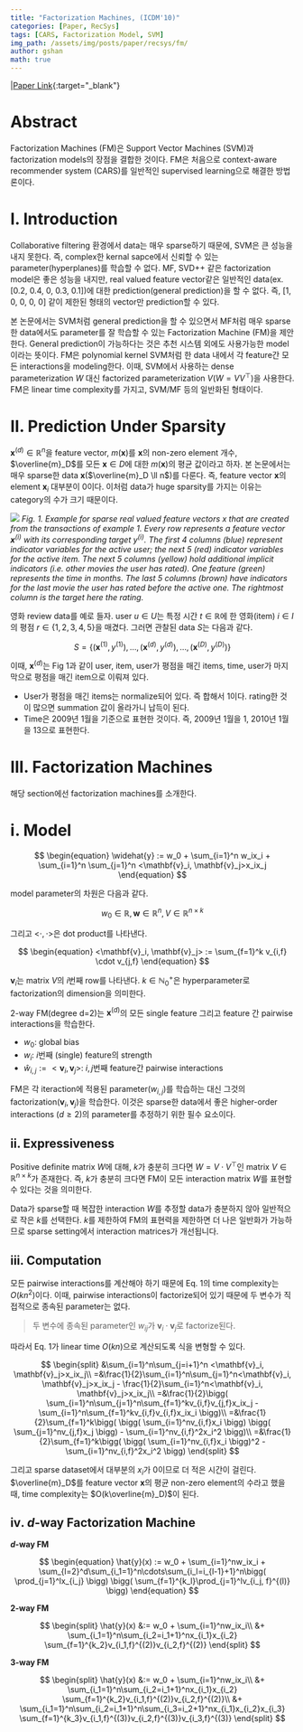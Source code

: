 ```yaml
---
title: "Factorization Machines, (ICDM'10)"
categories: [Paper, RecSys]
tags: [CARS, Factorization Model, SVM]
img_path: /assets/img/posts/paper/recsys/fm/
author: gshan
math: true
---
```


|[Paper Link][1]{:target="_blank"}

<!-- |[Implementation][2]{:target="_blank"}| -->

# Abstract

Factorization Machines (FM)은 Support Vector Machines (SVM)과 factorization models의 장점을 결합한 것이다.
FM은 처음으로 context-aware recommender system (CARS)를 일반적인 supervised learning으로 해결한 방법론이다.

# Ⅰ. Introduction

Collaborative filtering 환경에서 data는 매우 sparse하기 때문에, SVM은 큰 성능을 내지 못한다.
즉, complex한 kernal sapce에서 신뢰할 수 있는 parameter(hyperplanes)를 학습할 수 없다.
MF, SVD++ 같은 factorization model은 좋은 성능을 내지만, real valued feature vector같은 일반적인 data(ex. [0.2, 0.4, 0, 0.3, 0.1])에 대한 prediction(general prediction)을 할 수 없다. 
즉, [1, 0, 0, 0, 0] 같이 제한된 형태의 vector만 prediction할 수 있다.

본 논문에서는 <span class="text-color-yellow">SVM처럼 general prediction을 할 수 있으면서 MF처럼 매우 sparse한 data에서도 parameter를 잘 학습할 수 있는 Factorization Machine (FM)을 제안</span>한다.
General prediction이 가능하다는 것은 추천 시스템 외에도 사용가능한 model이라는 뜻이다.
FM은 polynomial kernel SVM처럼 한 data 내에서 각 feature간 모든 interactions을 modeling한다.
이때, SVM에서 사용하는 dense parameterization $W$ 대신 factorized parameterization $V$($W = VV^{\top}$)을 사용한다.
FM은 linear time complexity를 가지고, SVM/MF 등의 일반화된 형태이다.

# Ⅱ. Prediction Under Sparsity

$\mathbf{x}^{(d)} \in \mathbb{R}^n$을 feature vector, $m(\mathbf{x})$를 $\mathbf{x}$의 non-zero element 개수, $\overline{m}_D$를 모든 $\mathbf{x} \in D$에 대한 $m(\mathbf{x})$의 평균 값이라고 하자.
본 논문에서는 매우 sparse한 data $\mathbf{x}$($\overline{m}_D \ll n$)를 다룬다.
즉, feature vector $\mathbf{x}$의 element $\mathbf{x}_i$ 대부분이 0이다.
이처럼 data가 huge sparsity를 가지는 이유는 category의 수가 크기 때문이다.

![](1.jpg)
_Fig. 1. Example for sparse real valued feature vectors x that are created from the transactions of example 1. Every row represents a feature vector $\mathbf{x}^{(i)}$ with its corresponding target $y^{(i)}$. The first 4 columns (blue) represent indicator variables for the active user; the next 5 (red) indicator variables for the active item. The next 5 columns (yellow) hold additional implicit indicators (i.e. other movies the user has rated). One feature (green) represents the time in months. The last 5 columns (brown) have indicators for the last movie the user has rated before the active one. The rightmost column is the target here the rating._

영화 review data를 예로 들자. user $u \in U$는 특정 시간 $t \in \mathbb{R}$에 한 영화(item) $i \in I$의 평점 $r \in \{1, 2, 3, 4, 5\}$을 매겼다.
그러면 관찰된 data $S$는 다음과 같다.

$$
S = \{(\mathbf{x}^{(1)}, y^{(1)}), \dots, (\mathbf{x}^{(d)}, y^{(d)}), \dots, (\mathbf{x}^{(D)}, y^{(D)}) \}
$$

이때, $\mathbf{x}^{(d)}$는 Fig 1과 같이 user, item, user가 평점을 매긴 items, time, user가 마지막으로 평점을 매긴 item으로 이뤄져 있다.
- User가 평점을 매긴 items는 normalize되어 있다. 즉 합해서 1이다. rating한 것이 많으면 summation 값이 올라가니 납득이 된다.
- Time은 2009년 1월을 기준으로 표현한 것이다. 즉, 2009년 1월을 1, 2010년 1월을 13으로 표현한다.

# Ⅲ. Factorization Machines

해당 section에선 factorization machines를 소개한다. 

# ⅰ. Model

$$
\begin{equation}
\widehat{y} := w_0 + \sum_{i=1}^n w_ix_i + \sum_{i=1}^n \sum_{j=1}^n <\mathbf{v}_i, \mathbf{v}_j>x_ix_j
\end{equation}
$$

model parameter의 차원은 다음과 같다.

$$
\begin{equation}
w_0 \in \mathbb{R}, \mathbf{w} \in \mathbb{R}^n, V \in \mathbb{R}^{n \times k}
\end{equation}
$$

그리고 <$\cdot, \cdot$>은 dot product를 나타낸다.

$$
\begin{equation}
<\mathbf{v}_i, \mathbf{v}_j> := \sum_{f=1}^k v_{i,f} \cdot v_{j,f}
\end{equation}
$$

$\mathbf{v}_i$는 matrix $V$의 $i$번째 row를 나타낸다. $k \in \mathbb{N}^+_0$은 hyperparameter로 factorization의 dimension을 의미한다.


2-way FM(degree d=2)는 $\mathbf{x}^{(d)}$의 모든 single feature 그리고 feature 간 pairwise interactions을 학습한다.
- $w_0$: global bias
- $w_i$: $i$번째 (single) feature의 strength
- $\hat{w}_{i,j}:=<\mathbf{v}_i, \mathbf{v}_j>$: $i, j$번째 feature간 pairwise interactions

FM은 각 iteraction에 적용된 parameter($w_{i,j}$)를 학습하는 대신 그것의 factorization($\mathbf{v}_i, \mathbf{v}_j$)을 학습한다.
이것은 sparse한 data에서 좋은 higher-order interactions ($d \geq 2$)의 parameter를 추정하기 위한 필수 요소이다.

## ⅱ. Expressiveness

Positive definite matrix $W$에 대해, $k$가 충분히 크다면 $W = V \cdot V^{\top}$인 matrix $V \in \mathbb{R}^{n \times k}$가 존재한다.
즉, $k$가 충분히 크다면 FM이 모든 interaction matrix $W$를 표현할 수 있다는 것을 의미한다.

Data가 sparse할 때 복잡한 interaction $W$를 추정할 data가 충분하지 않아 일반적으로 작은 $k$를 선택한다.
$k$를 제한하여 FM의 표현력을 제한하면 더 나은 일반화가 가능하므로 sparse setting에서 interaction matrices가 개선됩니다.

## ⅲ. Computation

모든 pairwise interactions를 계산해야 하기 때문에 Eq. 1의 time complexity는 $O(kn^2)$이다.
이때, pairwise interactions이 factorize되어 있기 때문에 두 변수가 직접적으로 종속된 parameter는 없다.

> 두 변수에 종속된 parameter인 $w_{ij}$가 $\mathbf{v}_i \cdot \mathbf{v}_j$로 factorize된다.

따라서 Eq. 1가 linear time $O(kn)$으로 계산되도록 식을 변형할 수 있다.

$$
\begin{split}
	&\sum_{i=1}^n\sum_{j=i+1}^n <\mathbf{v}_i, \mathbf{v}_j>x_ix_j\\
	=&\frac{1}{2}\sum_{i=1}^n\sum_{j=1}^n<\mathbf{v}_i, \mathbf{v}_j>x_ix_j - \frac{1}{2}\sum_{i=1}^n<\mathbf{v}_i, \mathbf{v}_j>x_ix_j\\
	=&\frac{1}{2}\bigg( 
			\sum_{i=1}^n\sum_{j=1}^n\sum_{f=1}^kv_{i,f}v_{j,f}x_ix_j
			- \sum_{i=1}^n\sum_{f=1}^kv_{i,f}v_{i,f}x_ix_i
		\bigg)\\
	=&\frac{1}{2}\sum_{f=1}^k\bigg(
			\bigg(
				\sum_{i=1}^nv_{i,f}x_i
			\bigg)
			\bigg(
				\sum_{j=1}^nv_{j,f}x_j
			\bigg)
			- \sum_{i=1}^nv_{i,f}^2x_i^2
		\bigg)\\
	=&\frac{1}{2}\sum_{f=1}^k\bigg(
			\bigg(
				\sum_{i=1}^nv_{i,f}x_i
			\bigg)^2
			- \sum_{i=1}^nv_{i,f}^2x_i^2
		\bigg)  
\end{split}
$$

그리고 sparse dataset에서 대부분의 $x_i$가 0이므로 더 적은 시간이 걸린다.
$\overline{m}_D$를 feature vector $\mathbf{x}$의 평균 non-zero element의 수라고 했을 때, time complexity는 $O(k\overline{m}_D)$이 된다.

## ⅳ. $d$-way Factorization Machine

**$d$-way FM**

$$
\begin{equation}
\hat{y}(x) 
	:= w_0 
	+ \sum_{i=1}^nw_ix_i 
	+ \sum_{l=2}^d\sum_{i_1=1}^n\cdots\sum_{i_l=i_{l-1}+1}^n\bigg(
			\prod_{j=1}^lx_{i_j}
		\bigg)
		\bigg(
			\sum_{f=1}^{k_l}\prod_{j=1}^lv_{i_j, f}^{(l)}
		\bigg)
\end{equation}
$$

**2-way FM**

$$
\begin{split}
\hat{y}(x) 
	&:= w_0 
	+ \sum_{i=1}^nw_ix_i\\
	&+ \sum_{i_1=1}^n\sum_{i_2=i_1+1}^nx_{i_1}x_{i_2}
		\sum_{f=1}^{k_2}v_{i_1,f}^{(2)}v_{i_2,f}^{(2)}
\end{split}
$$

**3-way FM**

$$
\begin{split}
\hat{y}(x) 
	&:= w_0 
	+ \sum_{i=1}^nw_ix_i\\
	&+ \sum_{i_1=1}^n\sum_{i_2=i_1+1}^nx_{i_1}x_{i_2}
		\sum_{f=1}^{k_2}v_{i_1,f}^{(2)}v_{i_2,f}^{(2)}\\
	&+ \sum_{i_1=1}^n\sum_{i_2=i_1+1}^n\sum_{i_3=i_2+1}^nx_{i_1}x_{i_2}x_{i_3}
		\sum_{f=1}^{k_3}v_{i_1,f}^{(3)}v_{i_2,f}^{(3)}v_{i_3,f}^{(3)}
\end{split}
$$

[1]: https://ieeexplore.ieee.org/abstract/document/5694074